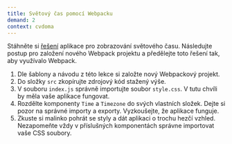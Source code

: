 ```yaml
---
title: Světový čas pomocí Webpacku
demand: 2
context: cvdoma
---
```


Stáhněte si [řešení](assets/svetovy-cas-2-reseni.zip) aplikace pro zobrazování světového času. Následujte postup pro založení nového Webpack projektu a předělejte toto řešení tak, aby využívalo Webpack.

1. Dle šablony a návodu z této lekce si založte nový Webpackový projekt.
1. Do složky `src` zkopírujte zdrojový kód stažený výše.
1. V souboru `index.js` správně importujte soubor `style.css`. V tutu chvíli by měla vaše aplikace fungovat.
1. Rozdělte komponenty `Time` a `Timezone` do svých vlastních složek. Dejte si pozor na správné importy a exporty. Vyzkoušejte, že aplikace funguje.
1. Zkuste si malinko pohrát se styly a dát aplikaci o trochu hezčí vzhled. Nezapomeňte vždy v příslušných komponentách správne importovat vaše CSS soubory.
